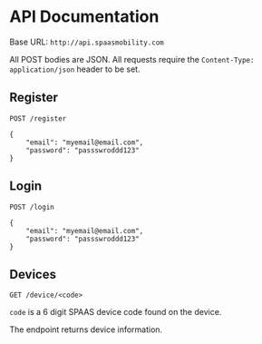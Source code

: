 # API Documentation

Base URL: `http://api.spaasmobility.com`

All POST bodies are JSON.  All requests require the `Content-Type: application/json` header to be set.

## Register

```
POST /register

{
    "email": "myemail@email.com",
    "password": "passswroddd123"
}
```
   
## Login

```
POST /login

{
    "email": "myemail@email.com",
    "password": "passswroddd123"
}
```

## Devices

`GET /device/<code>`

`code` is a 6 digit SPAAS device code found on the device. 

The endpoint returns device information.
	

